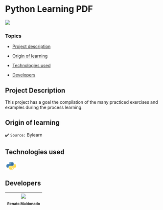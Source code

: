 # Python Learning PDF

<p>
   <img src="http://img.shields.io/static/v1?label=STATUS&message=DEVELOPMENT&color=RED&style=for-the-badge"/>
</p>

### Topics

- [Project description](#Project-description)

- [Origin of learning](#Origin-of-learning)

- [Technologies used](#Technologies-used)
 
- [Developers](#Developers)

## Project Description

This project has a goal the compilation of the many practiced exercises and examples during the process learning.

## Origin of learning

:heavy_check_mark: `Source:` Bylearn

## Technologies used
<p>
<img align="center" alt="Renato-python" height="30" width="40" src="https://raw.githubusercontent.com/devicons/devicon/master/icons/python/python-original.svg">
</p>

## Developers
| [<img src="https://avatars.githubusercontent.com/u/49447595?v=4" width=115><br><sub>Renato Maldonado</sub>](https://github.com/renthus)
| :---: |